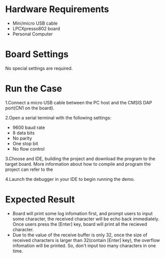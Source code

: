 # Hardware Requirements
- Mini/micro USB cable
- LPCXpresso802 board
- Personal Computer

# Board Settings
No special settings are required.

# Run the Case
1.Connect a micro USB cable between the PC host and the CMSIS DAP port(CN1 on the board).

2.Open a serial terminal with the following settings:
  - 9600 baud rate
  - 8 data bits
  - No parity
  - One stop bit
  - No flow control
  
3.Choose and IDE, building the project and download the program to the target board.
  More information about how to compile and program the project can refer to the 
  
4.Launch the debugger in your IDE to begin running the demo.

# Expected Result
- Board will print some log infomation first, and prompt users to input some character,
the received character will be echo back immediately. Once users press the [Enter] key,
board will print all the recieved character.
- Due to the value of the receive buffer is only 32, once the size of received characters
is larger than 32(contain [Enter] key), the overflow infomation will be printed. 
So, don't input too many characters in one time. 
